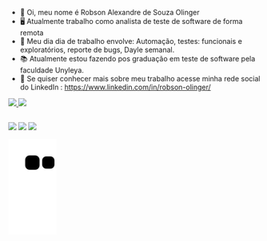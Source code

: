 - 👋 Oi, meu nome é Robson Alexandre de Souza Olinger
- 🖥️ Atualmente trabalho como analista de teste de software de forma remota
- 🐞 Meu dia dia de trabalho envolve: Automação, testes: funcionais e exploratórios, reporte de bugs, Dayle semanal.
- 📚 Atualmente estou fazendo pos graduação em teste de software pela faculdade Unyleya.
- 🚀 Se quiser conhecer mais sobre meu trabalho acesse minha rede social do LinkedIn : https://www.linkedin.com/in/robson-olinger/

 <div>
  <a href="https://github.com/RobsonOlinger">
  <img height="180em" src="https://github-readme-stats.vercel.app/api?username=RobsonOlinger&show_icons=true&theme=dracula&include_all_commits=true&count_private=true"/>
  <img height="180em" src="https://github-readme-stats.vercel.app/api/top-langs/?username=RobsonOlinger&layout=compact&langs_count=16&theme=dracula"/>
</div>

  ##

<div> 
  <a href="https://www.instagram.com/robsonolinger/" target="_blank"><img src="https://img.shields.io/badge/-Instagram-%23E4405F?style=for-the-badge&logo=instagram&logoColor=white" target="_blank"></a>
  <a href = "robsonaso@hotmail.com"><img src="https://img.shields.io/badge/Microsoft_Outlook-0078D4?style=for-the-badge&logo=microsoft-outlook&logoColor=white" target="_blank"></a>
  <a href="https://www.linkedin.com/in/robson-olinger/" target="_blank"><img src="https://img.shields.io/badge/-LinkedIn-%230077B5?style=for-the-badge&logo=linkedin&logoColor=white" target="_blank"></a> 
 
  ![Snake animation](https://github.com/rafaballerini/rafaballerini/blob/output/github-contribution-grid-snake.svg)
 
</div>
